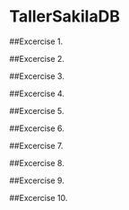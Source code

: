 # TallerSakilaDB


##Excercise 1.

##Excercise 2.

##Excercise 3.

##Excercise 4.

##Excercise 5.

##Excercise 6.

##Excercise 7.

##Excercise 8.

##Excercise 9.

##Excercise 10.
